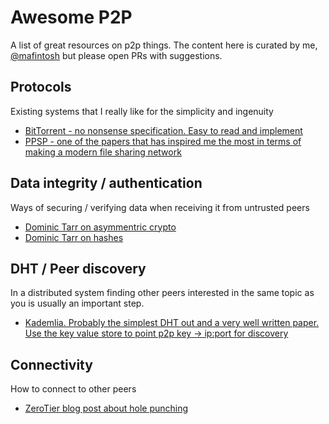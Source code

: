 # Awesome P2P

A list of great resources on p2p things.
The content here is curated by me, [@mafintosh](https://github.com/mafintosh) but please open PRs with suggestions.

## Protocols

Existing systems that I really like for the simplicity and ingenuity

* [BitTorrent - no nonsense specification. Easy to read and implement](https://wiki.theory.org/BitTorrentSpecification)
* [PPSP - one of the papers that has inspired me the most in terms of making a modern file sharing network](https://datatracker.ietf.org/doc/rfc7574/?include_text=1)

## Data integrity / authentication

Ways of securing / verifying data when receiving it from untrusted peers

* [Dominic Tarr on asymmentric crypto](http://dominictarr.com/post/106497926352/asymmetric-cryptography-works-like-magic)
* [Dominic Tarr on hashes](http://dominictarr.com/post/154769946347/fairly-tale-cryptography-2-hashes)

## DHT / Peer discovery

In a distributed system finding other peers interested in the same topic as you is usually an important step.

* [Kademlia. Probably the simplest DHT out and a very well written paper. Use the key value store to point p2p key -> ip:port for discovery](https://pdos.csail.mit.edu/~petar/papers/maymounkov-kademlia-lncs.pdf)

## Connectivity

How to connect to other peers

* [ZeroTier blog post about hole punching](https://www.zerotier.com/blog/?p=226)
